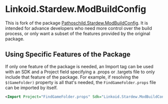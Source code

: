 ﻿# Linkoid.Stardew.ModBuildConfig

This is fork of the package [Pathoschild.Stardew.ModBuildConfig](https://www.nuget.org/packages/Pathoschild.Stardew.ModBuildConfig). 
It is intended for advance developers who need more control over the build process,
or only want a subset of the features provided by the original package.


## Using Specific Features of the Package

If only one feature of the package is needed, an Import tag can be used with an SDK and
a Project field specifying a .props or .targets file to only include that feature of the package.
For example, if resolving the `$(GameFolder)` property is all that's needed,
the `FindGameFolder.props` file can be imported by itself.

```xml
<Import Project="FindGameFolder.props" Sdk="Linkoid.Stardew.ModBuildConfig" Version="5.0.0-rc.0" />
```

